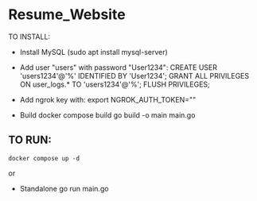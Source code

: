 # Resume_Website

 TO INSTALL:
- Install MySQL (sudo apt install mysql-server)
- Add user "users" with password "User1234":
        CREATE USER 'users1234'@'%' IDENTIFIED BY 'User1234';
        GRANT ALL PRIVILEGES ON user_logs.* TO 'users1234'@'%';
        FLUSH PRIVILEGES;

- Add ngrok key with:
    export NGROK_AUTH_TOKEN=""

- Build
    docker compose build
    go build -o main main.go

TO RUN:
-  
    docker compose up -d
or 
- Standalone
    go run main.go
